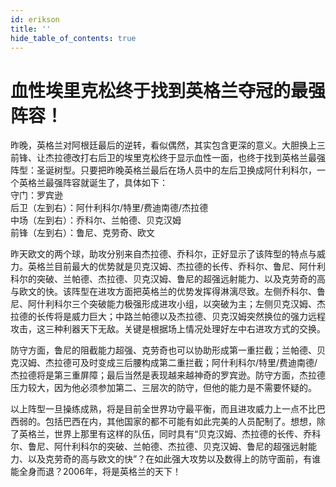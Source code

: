 ```yaml
---
id: erikson
title: ''
hide_table_of_contents: true
---
```


# 血性埃里克松终于找到英格兰夺冠的最强阵容！

昨晚，英格兰对阿根廷最后的逆转，看似偶然，其实包含更深的意义。大胆换上三前锋、让杰拉德改打右后卫的埃里克松终于显示血性一面，也终于找到英格兰最强阵型：圣诞树型。只要把昨晚英格兰最后在场人员中的左后卫换成阿什利科尔，一个英格兰最强阵容就诞生了，具体如下：<br/>
守门：罗宾逊 <br/>
后卫（左到右）：阿什利科尔/特里/费迪南德/杰拉德 <br/>
中场（左到右）：乔科尔、兰帕德、贝克汉姆 <br/>
前锋（左到右）：鲁尼、克劳奇、欧文

昨天欧文的两个球，助攻分别来自杰拉德、乔科尔，正好显示了该阵型的特点与威力。英格兰目前最大的优势就是贝克汉姆、杰拉德的长传、乔科尔、鲁尼、阿什利科尔的突破、兰帕德、杰拉德、贝克汉姆、鲁尼的超强远射能力、以及克劳奇的高与欧文的快。该阵型在进攻方面把英格兰的优势发挥得淋漓尽致。左侧乔科尔、鲁尼、阿什利科尔三个突破能力极强形成进攻小组，以突破为主；左侧贝克汉姆、杰拉德的长传将是威力巨大；中路兰帕德以及杰拉德、贝克汉姆突然换位的强力远程攻击，这三种利器天下无敌。关键是根据场上情况处理好左中右进攻方式的交换。

防守方面，鲁尼的阻截能力超强、克劳奇也可以协助形成第一重拦截；兰帕德、贝克汉姆、杰拉德可及时变成三后腰构成第二重拦截；阿什利科尔/特里/费迪南德/杰拉德将是第三重屏障；最后当然是表现越来越神奇的罗宾逊。防守方面，杰拉德压力较大，因为他必须参加第二、三层次的防守，但他的能力是不需要怀疑的。

以上阵型一旦操练成熟，将是目前全世界功守最平衡，而且进攻威力上一点不比巴西弱的。包括巴西在内，其他国家的都不可能有如此完美的人员配制了。想想，除了英格兰，世界上那里有这样的队伍，同时具有“贝克汉姆、杰拉德的长传、乔科尔、鲁尼、阿什利科尔的突破、兰帕德、杰拉德、贝克汉姆、鲁尼的超强远射能力、以及克劳奇的高与欧文的快”？在如此强大攻势以及数得上的防守面前，有谁能全身而退？2006年，将是英格兰的天下！